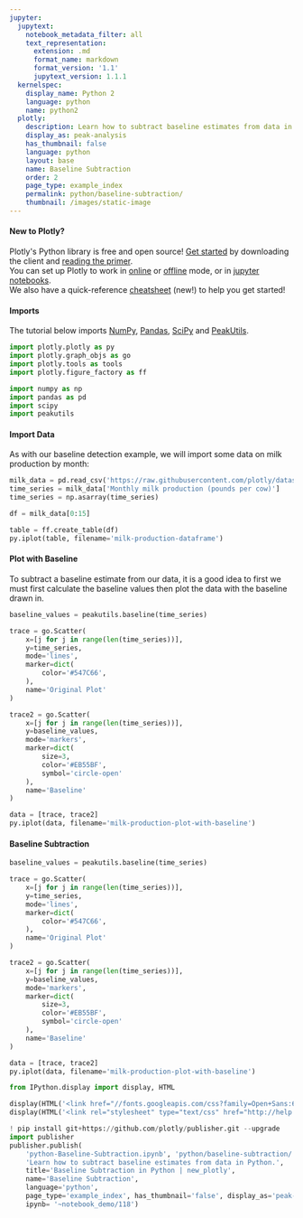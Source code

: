 ```yaml
---
jupyter:
  jupytext:
    notebook_metadata_filter: all
    text_representation:
      extension: .md
      format_name: markdown
      format_version: '1.1'
      jupytext_version: 1.1.1
  kernelspec:
    display_name: Python 2
    language: python
    name: python2
  plotly:
    description: Learn how to subtract baseline estimates from data in Python.
    display_as: peak-analysis
    has_thumbnail: false
    language: python
    layout: base
    name: Baseline Subtraction
    order: 2
    page_type: example_index
    permalink: python/baseline-subtraction/
    thumbnail: /images/static-image
---
```


#### New to Plotly?
Plotly's Python library is free and open source! [Get started](https://plot.ly/python/getting-started/) by downloading the client and [reading the primer](https://plot.ly/python/getting-started/).
<br>You can set up Plotly to work in [online](https://plot.ly/python/getting-started/#initialization-for-online-plotting) or [offline](https://plot.ly/python/getting-started/#initialization-for-offline-plotting) mode, or in [jupyter notebooks](https://plot.ly/python/getting-started/#start-plotting-online).
<br>We also have a quick-reference [cheatsheet](https://images.plot.ly/plotly-documentation/images/python_cheat_sheet.pdf) (new!) to help you get started!


#### Imports
The tutorial below imports [NumPy](http://www.numpy.org/), [Pandas](https://plot.ly/pandas/intro-to-pandas-tutorial/), [SciPy](https://www.scipy.org/) and [PeakUtils](http://pythonhosted.org/PeakUtils/).

```python
import plotly.plotly as py
import plotly.graph_objs as go
import plotly.tools as tools
import plotly.figure_factory as ff

import numpy as np
import pandas as pd
import scipy
import peakutils
```

#### Import Data
As with our baseline detection example, we will import some data on milk production by month:

```python
milk_data = pd.read_csv('https://raw.githubusercontent.com/plotly/datasets/master/monthly-milk-production-pounds.csv')
time_series = milk_data['Monthly milk production (pounds per cow)']
time_series = np.asarray(time_series)

df = milk_data[0:15]

table = ff.create_table(df)
py.iplot(table, filename='milk-production-dataframe')
```

#### Plot with Baseline
To subtract a baseline estimate from our data, it is a good idea to first we must first calculate the baseline values then plot the data with the baseline drawn in.

```python
baseline_values = peakutils.baseline(time_series)

trace = go.Scatter(
    x=[j for j in range(len(time_series))],
    y=time_series,
    mode='lines',
    marker=dict(
        color='#547C66',
    ),
    name='Original Plot'
)

trace2 = go.Scatter(
    x=[j for j in range(len(time_series))],
    y=baseline_values,
    mode='markers',
    marker=dict(
        size=3,
        color='#EB55BF',
        symbol='circle-open'
    ),
    name='Baseline'
)

data = [trace, trace2]
py.iplot(data, filename='milk-production-plot-with-baseline')
```

#### Baseline Subtraction

```python
baseline_values = peakutils.baseline(time_series)

trace = go.Scatter(
    x=[j for j in range(len(time_series))],
    y=time_series,
    mode='lines',
    marker=dict(
        color='#547C66',
    ),
    name='Original Plot'
)

trace2 = go.Scatter(
    x=[j for j in range(len(time_series))],
    y=baseline_values,
    mode='markers',
    marker=dict(
        size=3,
        color='#EB55BF',
        symbol='circle-open'
    ),
    name='Baseline'
)

data = [trace, trace2]
py.iplot(data, filename='milk-production-plot-with-baseline')
```

```python
from IPython.display import display, HTML

display(HTML('<link href="//fonts.googleapis.com/css?family=Open+Sans:600,400,300,200|Inconsolata|Ubuntu+Mono:400,700" rel="stylesheet" type="text/css" />'))
display(HTML('<link rel="stylesheet" type="text/css" href="http://help.plot.ly/documentation/all_static/css/ipython-notebook-custom.css">'))

! pip install git+https://github.com/plotly/publisher.git --upgrade
import publisher
publisher.publish(
    'python-Baseline-Subtraction.ipynb', 'python/baseline-subtraction/', 'Baseline Subtraction | new_plotly',
    'Learn how to subtract baseline estimates from data in Python.',
    title='Baseline Subtraction in Python | new_plotly',
    name='Baseline Subtraction',
    language='python',
    page_type='example_index', has_thumbnail='false', display_as='peak-analysis', order=2,
    ipynb= '~notebook_demo/118')
```

```python

```
